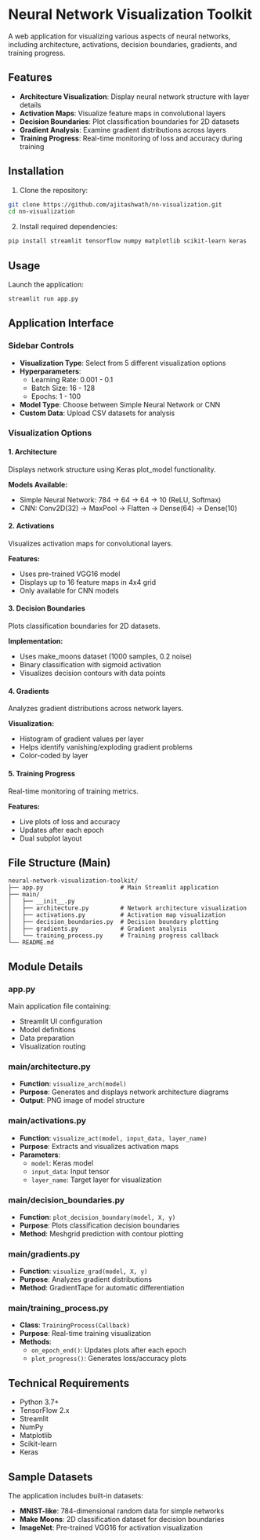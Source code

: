 # Neural Network Visualization Toolkit
A web application for visualizing various aspects of neural networks, including architecture, activations, decision boundaries, gradients, and training progress.

## Features
- **Architecture Visualization**: Display neural network structure with layer details
- **Activation Maps**: Visualize feature maps in convolutional layers
- **Decision Boundaries**: Plot classification boundaries for 2D datasets
- **Gradient Analysis**: Examine gradient distributions across layers
- **Training Progress**: Real-time monitoring of loss and accuracy during training

## Installation
1. Clone the repository:
```bash
git clone https://github.com/ajitashwath/nn-visualization.git
cd nn-visualization
```

2. Install required dependencies:
```bash
pip install streamlit tensorflow numpy matplotlib scikit-learn keras
```

## Usage

Launch the application:
```bash
streamlit run app.py
```

## Application Interface

### Sidebar Controls

- **Visualization Type**: Select from 5 different visualization options
- **Hyperparameters**: 
  - Learning Rate: 0.001 - 0.1
  - Batch Size: 16 - 128
  - Epochs: 1 - 100
- **Model Type**: Choose between Simple Neural Network or CNN
- **Custom Data**: Upload CSV datasets for analysis

### Visualization Options

#### 1. Architecture
Displays network structure using Keras plot_model functionality.

**Models Available:**
- Simple Neural Network: 784 → 64 → 64 → 10 (ReLU, Softmax)
- CNN: Conv2D(32) → MaxPool → Flatten → Dense(64) → Dense(10)

#### 2. Activations
Visualizes activation maps for convolutional layers.

**Features:**
- Uses pre-trained VGG16 model
- Displays up to 16 feature maps in 4x4 grid
- Only available for CNN models

#### 3. Decision Boundaries
Plots classification boundaries for 2D datasets.

**Implementation:**
- Uses make_moons dataset (1000 samples, 0.2 noise)
- Binary classification with sigmoid activation
- Visualizes decision contours with data points

#### 4. Gradients
Analyzes gradient distributions across network layers.

**Visualization:**
- Histogram of gradient values per layer
- Helps identify vanishing/exploding gradient problems
- Color-coded by layer

#### 5. Training Progress
Real-time monitoring of training metrics.

**Features:**
- Live plots of loss and accuracy
- Updates after each epoch
- Dual subplot layout

## File Structure (Main)

```
neural-network-visualization-toolkit/
├── app.py                      # Main Streamlit application
├── main/
│   ├── __init__.py
│   ├── architecture.py         # Network architecture visualization
│   ├── activations.py          # Activation map visualization
│   ├── decision_boundaries.py  # Decision boundary plotting
│   ├── gradients.py            # Gradient analysis
│   └── training_process.py     # Training progress callback
└── README.md
```

## Module Details

### app.py
Main application file containing:
- Streamlit UI configuration
- Model definitions
- Data preparation
- Visualization routing

### main/architecture.py
- **Function**: `visualize_arch(model)`
- **Purpose**: Generates and displays network architecture diagrams
- **Output**: PNG image of model structure

### main/activations.py
- **Function**: `visualize_act(model, input_data, layer_name)`
- **Purpose**: Extracts and visualizes activation maps
- **Parameters**: 
  - `model`: Keras model
  - `input_data`: Input tensor
  - `layer_name`: Target layer for visualization

### main/decision_boundaries.py
- **Function**: `plot_decision_boundary(model, X, y)`
- **Purpose**: Plots classification decision boundaries
- **Method**: Meshgrid prediction with contour plotting

### main/gradients.py
- **Function**: `visualize_grad(model, X, y)`
- **Purpose**: Analyzes gradient distributions
- **Method**: GradientTape for automatic differentiation

### main/training_process.py
- **Class**: `TrainingProcess(Callback)`
- **Purpose**: Real-time training visualization
- **Methods**:
  - `on_epoch_end()`: Updates plots after each epoch
  - `plot_progress()`: Generates loss/accuracy plots

## Technical Requirements
- Python 3.7+
- TensorFlow 2.x
- Streamlit
- NumPy
- Matplotlib
- Scikit-learn
- Keras

## Sample Datasets
The application includes built-in datasets:
- **MNIST-like**: 784-dimensional random data for simple networks
- **Make Moons**: 2D classification dataset for decision boundaries
- **ImageNet**: Pre-trained VGG16 for activation visualization
